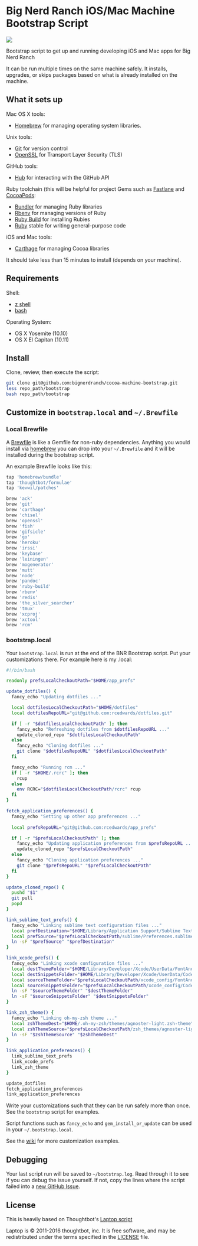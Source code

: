 Big Nerd Ranch iOS/Mac Machine Bootstrap Script
===============================================

![](https://travis-ci.com/bignerdranch/cocoa-machine-bootstrap.svg?token=mjyegwmpGK1tsHqNiqGk&branch=master)

Bootstrap script to get up and running developing iOS and Mac apps for Big Nerd Ranch

It can be run multiple times on the same machine safely.
It installs, upgrades, or skips packages
based on what is already installed on the machine.

What it sets up
---------------

Mac OS X tools:

* [Homebrew] for managing operating system libraries.

[Homebrew]: http://brew.sh/

Unix tools:

* [Git](https://git-scm.com/) for version control
* [OpenSSL](https://www.openssl.org/) for Transport Layer Security (TLS)

GitHub tools:

* [Hub](http://hub.github.com/) for interacting with the GitHub API

Ruby toolchain (this will be helpful for project Gems such as [Fastlane](https://fastlane.tools/) and [CocoaPods](https://cocoapods.org/):

* [Bundler](http://bundler.io/) for managing Ruby libraries
* [Rbenv](https://github.com/sstephenson/rbenv) for managing versions of Ruby
* [Ruby Build](https://github.com/sstephenson/ruby-build) for installing Rubies
* [Ruby](https://www.ruby-lang.org/en/) stable for writing general-purpose code

iOS and Mac tools:

* [Carthage](https://github.com/Carthage/Carthage) for managing Cocoa libraries

It should take less than 15 minutes to install (depends on your machine).

Requirements
------------

Shell:

* [z shell](http://zsh.sourceforge.net/)
* [bash](https://www.gnu.org/software/bash/)

Operating System:

* OS X Yosemite (10.10)
* OS X El Capitan (10.11)

Install
-------

Clone, review, then execute the script:

```bash
git clone git@github.com:bignerdranch/cocoa-machine-bootstrap.git
less repo_path/bootstrap
bash repo_path/bootstrap
```

Customize in `bootstrap.local` and `~/.Brewfile`
---------------------------------------------------

### Local Brewfile

A [Brewfile](https://github.com/Homebrew/homebrew-bundle) is like a Gemfile for non-ruby dependencies. Anything you would install via [homebrew](http://brew.sh/) you can drop into your `~/.Brewfile` and it will be installed during the bootstrap script.

An example Brewfile looks like this:
```ruby
tap 'homebrew/bundle'
tap 'thoughtbot/formulae'
tap 'kevwil/patches'

brew 'ack'
brew 'git'
brew 'carthage'
brew 'chisel'
brew 'openssl'
brew 'fish'
brew 'gifsicle'
brew 'go'
brew 'heroku'
brew 'irssi'
brew 'keybase'
brew 'leiningen'
brew 'mogenerator'
brew 'mutt'
brew 'node'
brew 'pandoc'
brew 'ruby-build'
brew 'rbenv'
brew 'redis'
brew 'the_silver_searcher'
brew 'tmux'
brew 'xcproj'
brew 'xctool'
brew 'rcm'	
``` 

### bootstrap.local

Your `bootstrap.local` is run at the end of the BNR Bootstrap script.
Put your customizations there.
For example here is my .local:

```bash
#!/bin/bash

readonly prefsLocalCheckoutPath="$HOME/app_prefs"

update_dotfiles() {
  fancy_echo "Updating dotfiles ..."

  local dotfilesLocalCheckoutPath="$HOME/dotfiles"
  local dotfilesRepoURL="git@github.com:rcedwards/dotfiles.git"

  if [ -r "$dotfilesLocalCheckoutPath" ]; then
    fancy_echo "Refreshing dotfiles from $dotfilesRepoURL ..."
    update_cloned_repo "$dotfilesLocalCheckoutPath"
  else
    fancy_echo "Cloning dotfiles ..."
    git clone "$dotfilesRepoURL" "$dotfilesLocalCheckoutPath"
  fi

  fancy_echo "Running rcm ..."
  if [ -r "$HOME/.rcrc" ]; then
    rcup
  else
    env RCRC="$dotfilesLocalCheckoutPath/rcrc" rcup
  fi
}

fetch_application_preferences() {
  fancy_echo "Setting up other app preferences ..."
  
  local prefsRepoURL="git@github.com:rcedwards/app_prefs"

  if [ -r "$prefsLocalCheckoutPath" ]; then
    fancy_echo "Updating application preferences from $prefsRepoURL ..."
    update_cloned_repo "$prefsLocalCheckoutPath"
  else
    fancy_echo "Cloning application preferences ..."
    git clone "$prefsRepoURL" "$prefsLocalCheckoutPath"
  fi
}

update_cloned_repo() {
  pushd "$1"
  git pull
  popd
}

link_sublime_text_prefs() {
  fancy_echo "Linking sublime text configuration files ..."
  local prefDestination="$HOME/Library/Application Support/Sublime Text 3/Packages/User/Preferences.sublime-settings"
  local prefSource="$prefsLocalCheckoutPath/sublime/Preferences.sublime-settings"
  ln -sF "$prefSource" "$prefDestination"
}

link_xcode_prefs() {
  fancy_echo "Linking xcode configuration files ..."
  local destThemeFolder="$HOME/Library/Developer/Xcode/UserData/FontAndColorThemes"
  local destSnippetsFolder="$HOME/Library/Developer/Xcode/UserData/CodeSnippets"
  local sourceThemeFolder="$prefsLocalCheckoutPath/xcode_config/FontAndColorThemes"
  local sourceSnippetsFolder="$prefsLocalCheckoutPath/xcode_config/CodeSnippets"
  ln -sF "$sourceThemeFolder" "$destThemeFolder"
  ln -sF "$sourceSnippetsFolder" "$destSnippetsFolder"
}

link_zsh_theme() {
  fancy_echo "Linking oh-my-zsh theme ..."
  local zshThemeDest="$HOME/.oh-my-zsh/themes/agnoster-light.zsh-theme"
  local zshThemeSource="$prefsLocalCheckoutPath/zsh_themes/agnoster-light.zsh-theme"
  ln -sF "$zshThemeSource" "$zshThemeDest"
}

link_application_preferences() {
  link_sublime_text_prefs
  link_xcode_prefs
  link_zsh_theme
}

update_dotfiles
fetch_application_preferences
link_application_preferences
```

Write your customizations such that they can be run safely more than once.
See the `bootstrap` script for examples.

Script functions such as `fancy_echo` and
`gem_install_or_update`
can be used in your `~/.bootstrap.local`.

See the [wiki](https://github.com/thoughtbot/laptop/wiki)
for more customization examples.

Debugging
---------

Your last script run will be saved to `~/bootstrap.log`.
Read through it to see if you can debug the issue yourself.
If not, copy the lines where the script failed into a
[new GitHub Issue](https://github.com/bignerdranch/cocoa-machine-bootstrap/issues/new).

License
-------

This is heavily based on Thoughtbot's [Laptop script](https://github.com/thoughtbot/laptop)

Laptop is © 2011-2016 thoughtbot, inc.
It is free software,
and may be redistributed under the terms specified in the [LICENSE] file.

[LICENSE]: THOUGHTBOT_LICENSE
